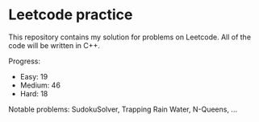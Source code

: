 # Leetcode practice

This repository contains my solution for problems on Leetcode. All of the code will be written in C++.

Progress:

- Easy: 19
- Medium: 46
- Hard: 18

Notable problems: SudokuSolver, Trapping Rain Water, N-Queens, ...
